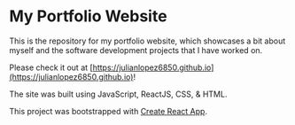 # My Portfolio Website

This is the repository for my portfolio website, which showcases a bit about myself and the software development projects that I have worked on.

Please check it out at [https://julianlopez6850.github.io](https://julianlopez6850.github.io)!

The site was built using JavaScript, ReactJS, CSS, & HTML.

This project was bootstrapped with [Create React App](https://github.com/facebook/create-react-app).
